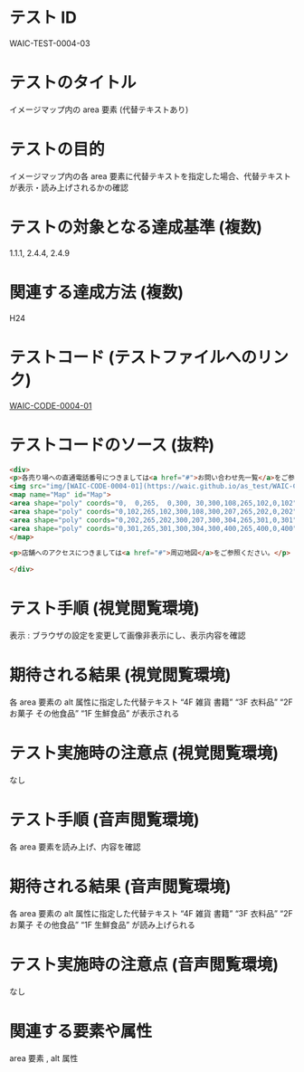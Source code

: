 

# テスト ID
WAIC-TEST-0004-03

# テストのタイトル
イメージマップ内の area 要素 (代替テキストあり)

# テストの目的
イメージマップ内の各 area 要素に代替テキストを指定した場合、代替テキストが表示・読み上げされるかの確認

# テストの対象となる達成基準 (複数)
1.1.1, 2.4.4, 2.4.9

# 関連する達成方法 (複数)
H24

# テストコード (テストファイルへのリンク)
[WAIC-CODE-0004-01](https://waic.github.io/as_test/WAIC-CODE/WAIC-CODE-0004-01.html)

# テストコードのソース (抜粋)
```html
<div>
<p>各売り場への直通電話番号につきましては<a href="#">お問い合わせ先一覧</a>をご参照ください。</p>
<img src="img/[WAIC-CODE-0004-01](https://waic.github.io/as_test/WAIC-CODE/WAIC-CODE-0004-01.html).gif" alt="デパートのフロアガイド。各階について詳しくお知りになりたい場合は各階をクリックしてください。" width="300" height="400" usemap="#Map">
<map name="Map" id="Map">
<area shape="poly" coords="0,  0,265,  0,300, 30,300,108,265,102,0,102" href="[WAIC-CODE-0004-01](https://waic.github.io/as_test/WAIC-CODE/WAIC-CODE-0004-01.html)-ref4.html" alt="4F雑貨 書籍">
<area shape="poly" coords="0,102,265,102,300,108,300,207,265,202,0,202" href="[WAIC-CODE-0004-01](https://waic.github.io/as_test/WAIC-CODE/WAIC-CODE-0004-01.html)-ref3.html" alt="3F衣料品">
<area shape="poly" coords="0,202,265,202,300,207,300,304,265,301,0,301" href="[WAIC-CODE-0004-01](https://waic.github.io/as_test/WAIC-CODE/WAIC-CODE-0004-01.html)-ref2.html" alt="2Fお菓子 その他食品">
<area shape="poly" coords="0,301,265,301,300,304,300,400,265,400,0,400" href="[WAIC-CODE-0004-01](https://waic.github.io/as_test/WAIC-CODE/WAIC-CODE-0004-01.html)-ref1.html" alt="1F生鮮食品">
</map>

<p>店舗へのアクセスにつきましては<a href="#">周辺地図</a>をご参照ください。</p>

</div>

```
# テスト手順 (視覚閲覧環境)
表示 : ブラウザの設定を変更して画像非表示にし、表示内容を確認

# 期待される結果 (視覚閲覧環境)
各 area 要素の alt 属性に指定した代替テキスト “4F 雑貨 書籍” “3F 衣料品” “2F お菓子 その他食品” “1F 生鮮食品” が表示される

# テスト実施時の注意点 (視覚閲覧環境)
なし

# テスト手順 (音声閲覧環境)
各 area 要素を読み上げ、内容を確認

# 期待される結果 (音声閲覧環境)
各 area 要素の alt 属性に指定した代替テキスト “4F 雑貨 書籍” “3F 衣料品” “2F お菓子 その他食品” “1F 生鮮食品” が読み上げられる

# テスト実施時の注意点 (音声閲覧環境)
なし

# 関連する要素や属性
area 要素 , alt 属性


